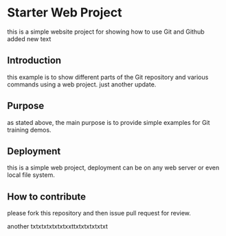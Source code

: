 # Starter Web Project
this is a simple website project for showing how to use Git and Github
added new text
## Introduction  
this example is to show different parts of the Git repository and various 
commands using a web project. just another update.
## Purpose
as stated above, the main purpose is to provide simple examples for Git training demos.
## Deployment
this is a simple web project, deployment can be on any web server or even local file system.
## How to contribute
please fork this repository and then issue pull request for review.

another txtxtxtxtxtxtxxttxtxtxtxtxtxt
